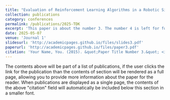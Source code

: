 ```yaml
---
title: "Evaluation of Reinforcement Learning Algorithms in a Robotic Simulation Environment"
collection: publications
category: conferences
permalink: /publications/2025-TDK
excerpt: 'This paper is about the number 3. The number 4 is left for future work.'
date: 2025-05-07
venue: 'Journal 1'
slidesurl: 'http://academicpages.github.io/files/slides3.pdf'
paperurl: 'http://academicpages.github.io/files/paper3.pdf'
citation: 'Your Name, You. (2015). &quot;Paper Title Number 3.&quot; <i>Journal 1</i>. 1(3).'
---
```


The contents above will be part of a list of publications, if the user clicks the link for the publication than the contents of section will be rendered as a full page, allowing you to provide more information about the paper for the reader. When publications are displayed as a single page, the contents of the above "citation" field will automatically be included below this section in a smaller font.